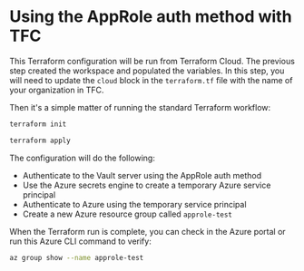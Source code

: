 # Using the AppRole auth method with TFC

This Terraform configuration will be run from Terraform Cloud. The previous step created the workspace and populated the variables. In this step, you will need to update the `cloud` block in the `terraform.tf` file with the name of your organization in TFC.

Then it's a simple matter of running the standard Terraform workflow:

```bash
terraform init

terraform apply
```

The configuration will do the following:

* Authenticate to the Vault server using the AppRole auth method
* Use the Azure secrets engine to create a temporary Azure service principal
* Authenticate to Azure using the temporary service principal
* Create a new Azure resource group called `approle-test`

When the Terraform run is complete, you can check in the Azure portal or run this Azure CLI command to verify:
    
```bash
az group show --name approle-test
```
